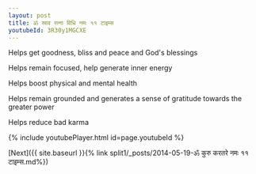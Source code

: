 ```yaml
---
layout: post
title: ॐ स्राव रत्ना विधि नमः ११ टाइम्स
youtubeId: 3R30y1MGCXE
---
```

 
 
Helps get goodness, bliss and peace and God's blessings
 
Helps remain focused, help generate inner energy 
 
Helps boost physical and mental health 
 
Helps remain grounded and generates a sense of gratitude towards the greater power 
 
Helps reduce bad karma
 
 
 
 


{% include youtubePlayer.html id=page.youtubeId %}
 
[Next]({{ site.baseurl }}{% link  split1/_posts/2014-05-19-ॐ कुरु करतरे नमः ११ टाइम्स.md%})
 
